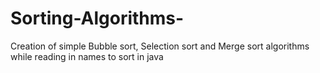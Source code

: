 # Sorting-Algorithms-
Creation of simple Bubble sort, Selection sort and Merge sort algorithms while reading in names to sort in java 

